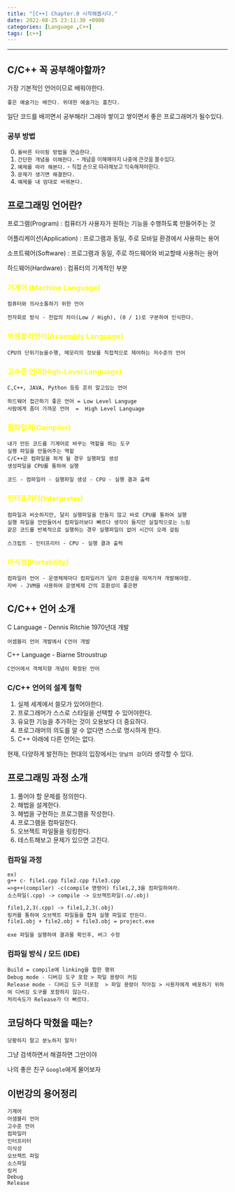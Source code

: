 ```yaml
---
title: "[C++] Chapter.0 시작해봅시다."
date: 2022-08-25 23:11:30 +0900
categories: [Language ,C++]
tags: [c++]
---
```

<hr>

## C/C++ 꼭 공부해야할까?

가장 기본적인 언어이므로 배워야한다.

`좋은 예술가는 베낀다. 위대한 예술가는 훔친다.`

일단 코드를 배끼면서 공부해라! 그래야 쌓이고 쌓이면서 좋은 프로그래머가 될수있다.

### 공부 방법
0. `올바른 타이핑 방법을 연습한다.`
1. `간단한 개념을 이해한다.` - <font style="font-size:12px;">개념을 이해해야지 나중에 큰것을 볼수있다.</font>
2. `예제를 따라 해본다.` - <font style="font-size:12px;">직접 손으로 따라해보고 익숙해져야한다.</font>
3. `문제가 생기면 해결한다.`
4. `예제를 내 맘대로 바꿔본다.`



## 프로그래밍 언어란?

프로그램(Program) : 컴퓨터가 사용자가 원하는 기능을 수행하도록 만들어주는 것

어플리케이션(Application) : 프로그램과 동일,  주로 모바일 환경에서 사용하는 용어

소프트웨어(Software) : 프로그램과 동일, 주로 하드웨어와 비교할때 사용하는 용어

하드웨어(Hardware) : 컴퓨터의 기계적인 부분




### <font style="color:yellow">기계어 (Machine Language)</font>

    컴퓨터와 의사소통하기 위한 언어

    전자회로 방식 - 전압의 차이(Low / High), (0 / 1)로 구분하여 인식한다.

### <span style="color:yellow">어셈블리언어(Assembly Language)</span>

    CPU의 단위기능을수행, 메모리의 정보를 직접적으로 제어하는 저수준의 언어

### <span style="color:yellow">고수준 언어(High-Level Language)</span>
    
    C,C++, JAVA, Python 등등 흔히 알고있는 언어

    하드웨어 접근하기 좋은 언어 = Low Level Languge
    사람에게 좀더 가까운 언어  =  High Level Language

### <span style="color:yellow">컴파일러(Compiler)</span>

    내가 만든 코드를 기계어로 바꾸는 역할을 하는 도구
    실행 파일을 만들어주는 역할
    C/C++은 컴파일을 하게 될 경우 실행파일 생성
    생성파일을 CPU를 통하여 실행

    코드 - 컴파일러 - 실행파일 생성 - CPU - 실행 결과 출력

### <span style="color:yellow">인터프리터(Interpreter)</span>

    컴파일과 비슷하지만, 달리 실행파일을 만들지 않고 바로 CPU를 통하여 실행
    실행 파일을 안만들어서 컴파일러보다 빠르다 생각이 들지만 실질적으로는 느림
    같은 코드를 반복적으로 실행하는 경우 실행파일이 없어 시간이 오래 걸림

    스크립트 - 인터프리터 - CPU - 실행 결과 출력

### <span style="color:yellow">이식성(Portability)</span>

    컴파일러 언어 - 운영체제마다 컴파일러가 달라 호환성을 따져가져 개발해야함.
    자바 - JVM을 사용하여 운영체제 간의 호환성이 좋은편


## C/C++ 언어 소개

C Language - Dennis Ritchie 1970년대 개발

    어셈블리 언어 개발에서 C언어 개발


C++ Language - Biarne Stroustrup

    C언어에서 객체지향 개념이 확장된 언어


### C/C++ 언어의 설계 철학

1. 실제 세계에서 쓸모가 있어야한다.
2. 프로그래머가 스스로 스타일을 선택할 수 있어야한다.
3. 유요한 기능을 추가하는 것이 오용보다 더 중요하다.
4. 프로그래머의 의도를 알 수 없다면 스스로 명시하게 한다.
5. C++ 아래에 다른 언어는 없다.

현재, 다양하게 발전하는 현대의 입장에서는 `양날의 검`이라 생각할 수 있다.



## 프로그래밍 과정 소개

1. 풀어야 할 문제를 정의한다.
2. 해법을 설계한다.
3. 해법을 구현하는 프로그램을 작성한다.
4. 프로그램을 컴파일한다.
5. 오브젝트 파일들을 링킹한다.
6. 테스트해보고 문제가 있으면 고친다.

### 컴파일 과정

    ex)
    g++ c- file1.cpp file2.cpp file3.cpp
    =>g++(compiler) -c(compile 명령어) file1,2,3을 컴파일하여라.
    소스파일(.cpp) -> compile -> 오브젝트파일(.o/.obj)

    file1,2,3(.cpp) -> file1,2,3(.obj)
    링커를 통하여 오브젝트 파일들을 합쳐 실행 파일로 만든다.
    file1.obj + file2.obj + file3.obj = project.exe

    exe 파일을 실행하여 결과물 확인후, 버그 수정

### 컴파일 방식 / 모드 (IDE)

    Build = compile에 linking을 합한 행위
    Debug mode - 디버깅 도구 포함 > 파일 용량이 커짐
    Release mode - 디버깅 도구 미포함  > 파일 용량이 작아짐 > 사용자에게 배포하기 위하여 디버깅 도구를 포함하지 않는다.
    처리속도가 Release가 더 빠르다.

## 코딩하다 막혔을 때는?
`당황하지 말고 분노하지 말자!`

그냥 검색하면서 해결하면 그만이야

나의 좋은 친구 `Google`에게 물어보자



## 이번강의 용어정리
    기계어
    어셈블리 언어
    고수준 언어
    컴파일러
    인터프리터
    이식성
    오브젝트 파일
    소스파일
    링커
    Debug
    Release
